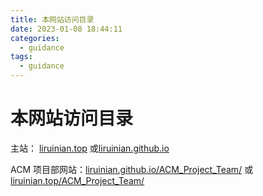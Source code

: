 ```yaml
---
title: 本网站访问目录
date: 2023-01-08 18:44:11
categories:
  - guidance
tags:
  - guidance
---
```


# 本网站访问目录

主站： [liruinian.top](liruinian.top) 或[liruinian.github.io](liruinian.github.io)

ACM 项目部网站：[liruinian.github.io/ACM_Project_Team/](https://liruinian.github.io/ACM_Project_Team/) 或 [liruinian.top/ACM_Project_Team/](liruinian.top/ACM_Project_Team/)
